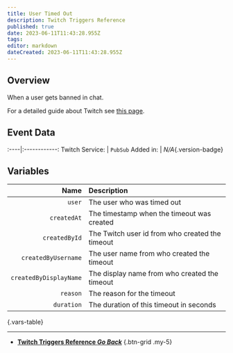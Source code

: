 ```yaml
---
title: User Timed Out
description: Twitch Triggers Reference
published: true
date: 2023-06-11T11:43:28.955Z
tags: 
editor: markdown
dateCreated: 2023-06-11T11:43:28.955Z
---
```


## Overview
When a user gets banned in chat.

For a detailed guide about Twitch see [this page](/Platforms/Twitch).

## Event Data
:----|:------------:
Twitch Service: | `PubSub`
Added in: | *N/A*{.version-badge}

## Variables
Name | Description
----:|:------------
`user` | The user who was timed out
`createdAt` | The timestamp when the timeout was created
`createdById` | The Twitch user id from who created the timeout 
`createdByUsername` | The user name from who created the timeout
`createdByDisplayName` | The display name from who created the timeout
`reason` | The reason for the timeout
`duration` | The duration of this timeout in seconds
{.vars-table}

---

- [<i class="mdi mdi-chevron-left"></i>**Twitch Triggers Reference *Go Back***](/Triggers/Twitch)
{.btn-grid .my-5}